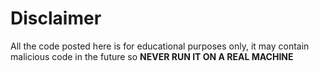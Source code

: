 # Disclaimer
All the code posted here is for educational purposes only, it may contain malicious code in the future so **NEVER RUN IT ON A REAL MACHINE**

